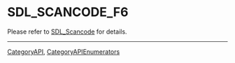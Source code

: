 # SDL_SCANCODE_F6

Please refer to [SDL_Scancode](SDL_Scancode) for details.

----
[CategoryAPI](CategoryAPI), [CategoryAPIEnumerators](CategoryAPIEnumerators)


